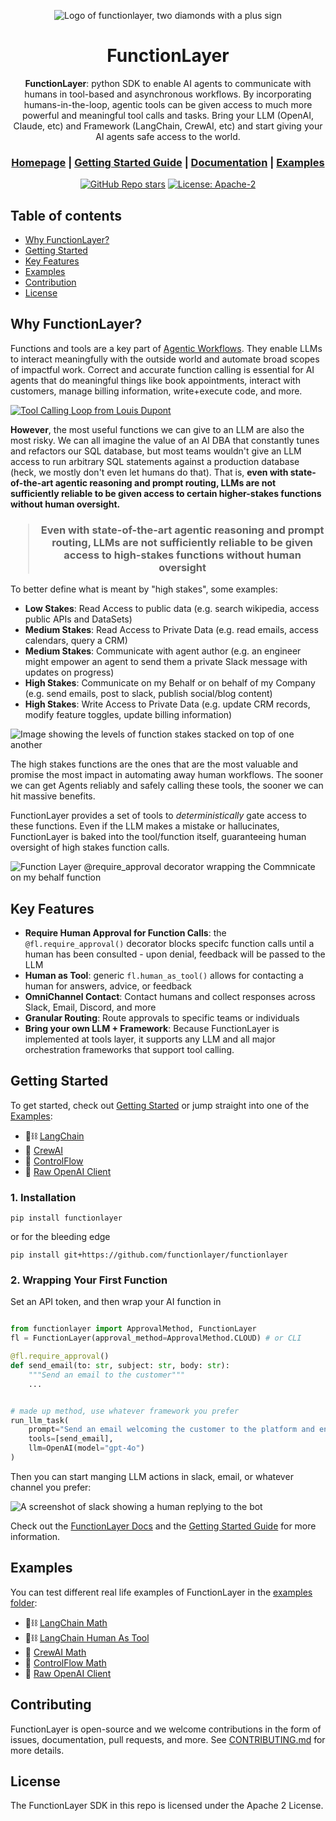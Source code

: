 <div align="center">

![Logo of functionlayer, two diamonds with a plus sign](./docs/functionlayer_logo.png)

# **FunctionLayer**

**FunctionLayer**: python SDK to enable AI agents to communicate with humans in tool-based and asynchronous workflows. By incorporating humans-in-the-loop, agentic tools can be given access to much more powerful and meaningful tool calls and tasks. Bring your LLM (OpenAI, Claude, etc) and Framework (LangChain, CrewAI, etc) and start giving your AI agents safe access to the world.

<h3>

[Homepage](https://www.functionlayer.ai/) | [Getting Started Guide](./docs/getting-started.md) | [Documentation](./docs) | [Examples](./examples) 

</h3>

[![GitHub Repo stars](https://img.shields.io/github/stars/functionlayer/functionlayer)](https://github.com/functionlayer/functionlayer)
[![License: Apache-2](https://img.shields.io/badge/License-Apache-green.svg)](https://opensource.org/licenses/Apache-2)

</div>

## Table of contents

- [Why FunctionLayer?](#why-functionlayer)
- [Getting Started](#getting-started)
- [Key Features](#key-features)
- [Examples](#examples)
- [Contribution](#contribution)
- [License](#license)

## Why FunctionLayer?

Functions and tools are a key part of [Agentic Workflows](https://www.deeplearning.ai/the-batch/how-agents-can-improve-llm-performance). They enable LLMs to interact meaningfully with the outside world and automate broad scopes of impactful work. Correct and accurate function calling is essential for AI agents that do meaningful things like book appointments, interact with customers, manage billing information, write+execute code, and more.

[![Tool Calling Loop from Louis Dupont](https://miro.medium.com/v2/resize:fit:1400/format:webp/1*r8rEqjGZs_e6dibWeaqaQg.png)](https://louis-dupont.medium.com/transforming-software-interactions-with-tool-calling-and-llms-dc39185247e9)

**However**, the most useful functions we can give to an LLM are also the most risky. We can all imagine the value of an AI DBA that constantly tunes and refactors our SQL database, but most teams wouldn't give an LLM access to run arbitrary SQL statements against a production database (heck, we mostly don't even let humans do that). That is, **even with state-of-the-art agentic reasoning and prompt routing, LLMs are not sufficiently reliable to be given access to certain higher-stakes functions without human oversight.**

<div align="center">
<h3><blockquote>Even with state-of-the-art agentic reasoning and prompt routing, LLMs are not sufficiently reliable to be given access to high-stakes functions without human oversight</blockquote></h3>
</div>

To better define what is meant by "high stakes", some examples:

- **Low Stakes**: Read Access to public data (e.g. search wikipedia, access public APIs and DataSets)
- **Medium Stakes**: Read Access to Private Data (e.g. read emails, access calendars, query a CRM)
- **Medium Stakes**: Communicate with agent author (e.g. an engineer might empower an agent to send them a private Slack message with updates on progress)
- **High Stakes**: Communicate on my Behalf or on behalf of my Company (e.g. send emails, post to slack, publish social/blog content)
- **High Stakes**: Write Access to Private Data (e.g. update CRM records, modify feature toggles, update billing information)

![Image showing the levels of function stakes stacked on top of one another](./docs/images/function_stakes.png)

The high stakes functions are the ones that are the most valuable and promise the most impact in automating away human workflows. The sooner we can get Agents reliably and safely calling these tools, the sooner we can hit massive benefits. 

FunctionLayer provides a set of tools to *deterministically* gate access to these functions. Even if the LLM makes a mistake or hallucinates, FunctionLayer is baked into the tool/function itself, guaranteeing human oversight of high stakes function calls.

![Function Layer @require_approval decorator wrapping the Commnicate on my behalf function](./docs/images/function_layer_require_approval.png)

## Key Features

- **Require Human Approval for Function Calls**: the `@fl.require_approval()` decorator blocks specifc function calls until a human has been consulted - upon denial, feedback will be passed to the LLM
- **Human as Tool**: generic `fl.human_as_tool()` allows for contacting a human for answers, advice, or feedback
- **OmniChannel Contact**: Contact humans and collect responses across Slack, Email, Discord, and more
- **Granular Routing**: Route approvals to specific teams or individuals
- **Bring your own LLM + Framework**: Because FunctionLayer is implemented at tools layer, it supports any LLM and all major orchestration frameworks that support tool calling.


## Getting Started

To get started, check out [Getting Started](./getting-started.md) or jump straight into one of the [Examples](../examples/):

- 🦜⛓️ [LangChain](./examples/langchain/math_example.py)
- 🚣‍ [CrewAI](./examples/crewai/crewai_math.py)
- 🦾 [ControlFlow](./examples/controlflow/controlflow_math.py)
- 🧠 [Raw OpenAI Client](./examples/openai_client/math_example.py)

### 1. Installation

```shell
pip install functionlayer
```

or for the bleeding edge

```shell
pip install git+https://github.com/functionlayer/functionlayer
```

### 2. Wrapping Your First Function

Set an API token, and then wrap your AI function in

```python

from functionlayer import ApprovalMethod, FunctionLayer
fl = FunctionLayer(approval_method=ApprovalMethod.CLOUD) # or CLI

@fl.require_approval()
def send_email(to: str, subject: str, body: str):
    """Send an email to the customer"""
    ... 


# made up method, use whatever framework you prefer
run_llm_task(
    prompt="Send an email welcoming the customer to the platform and encouraging them to invite a team member.",
    tools=[send_email],
    llm=OpenAI(model="gpt-4o")
)
```

Then you can start manging LLM actions in slack, email, or whatever channel you prefer:

![A screenshot of slack showing a human replying to the bot](./docs/images/slack_approval_response.png)

Check out the [FunctionLayer Docs](./docs/) and the [Getting Started Guide](./docs/getting-started.md) for more information.


## Examples

You can test different real life examples of FunctionLayer in the [examples folder](./examples/):

- 🦜⛓️ [LangChain Math](./examples/langchain/math_example.py)
- 🦜⛓️ [LangChain Human As Tool](./examples/langchain/human_as_tool.py)
- 🚣‍ [CrewAI Math](./examples/crewai/crewai_math.py)
- 🦾 [ControlFlow Math](./examples/controlflow/controlflow_math.py)
- 🧠 [Raw OpenAI Client](./examples/openai_client/math_example.py)

## Contributing

FunctionLayer is open-source and we welcome contributions in the form of issues, documentation, pull requests, and more. See [CONTRIBUTING.md](./CONTRIBUTING.md) for more details.

## License

The FunctionLayer SDK in this repo is licensed under the Apache 2 License.
